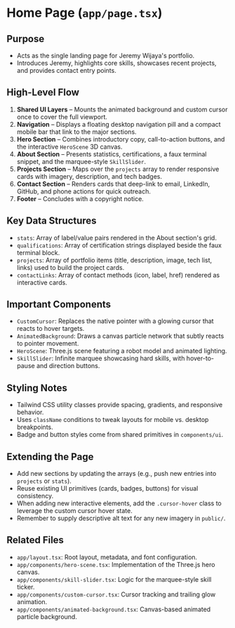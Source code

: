 # Home Page (`app/page.tsx`)

## Purpose
- Acts as the single landing page for Jeremy Wijaya's portfolio.
- Introduces Jeremy, highlights core skills, showcases recent projects, and provides contact entry points.

## High-Level Flow
1. **Shared UI Layers** – Mounts the animated background and custom cursor once to cover the full viewport.
2. **Navigation** – Displays a floating desktop navigation pill and a compact mobile bar that link to the major sections.
3. **Hero Section** – Combines introductory copy, call-to-action buttons, and the interactive `HeroScene` 3D canvas.
4. **About Section** – Presents statistics, certifications, a faux terminal snippet, and the marquee-style `SkillSlider`.
5. **Projects Section** – Maps over the `projects` array to render responsive cards with imagery, description, and tech badges.
6. **Contact Section** – Renders cards that deep-link to email, LinkedIn, GitHub, and phone actions for quick outreach.
7. **Footer** – Concludes with a copyright notice.

## Key Data Structures
- `stats`: Array of label/value pairs rendered in the About section's grid.
- `qualifications`: Array of certification strings displayed beside the faux terminal block.
- `projects`: Array of portfolio items (title, description, image, tech list, links) used to build the project cards.
- `contactLinks`: Array of contact methods (icon, label, href) rendered as interactive cards.

## Important Components
- `CustomCursor`: Replaces the native pointer with a glowing cursor that reacts to hover targets.
- `AnimatedBackground`: Draws a canvas particle network that subtly reacts to pointer movement.
- `HeroScene`: Three.js scene featuring a robot model and animated lighting.
- `SkillSlider`: Infinite marquee showcasing hard skills, with hover-to-pause and direction buttons.

## Styling Notes
- Tailwind CSS utility classes provide spacing, gradients, and responsive behavior.
- Uses `className` conditions to tweak layouts for mobile vs. desktop breakpoints.
- Badge and button styles come from shared primitives in `components/ui`.

## Extending the Page
- Add new sections by updating the arrays (e.g., push new entries into `projects` or `stats`).
- Reuse existing UI primitives (cards, badges, buttons) for visual consistency.
- When adding new interactive elements, add the `.cursor-hover` class to leverage the custom cursor hover state.
- Remember to supply descriptive alt text for any new imagery in `public/`.

## Related Files
- `app/layout.tsx`: Root layout, metadata, and font configuration.
- `app/components/hero-scene.tsx`: Implementation of the Three.js hero canvas.
- `app/components/skill-slider.tsx`: Logic for the marquee-style skill ticker.
- `app/components/custom-cursor.tsx`: Cursor tracking and trailing glow animation.
- `app/components/animated-background.tsx`: Canvas-based animated particle background.
